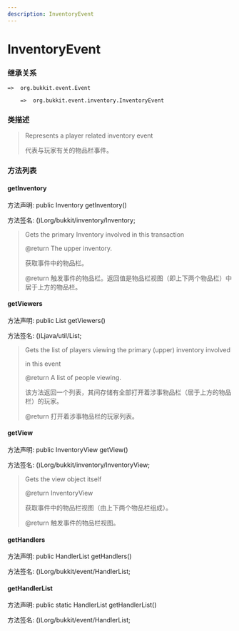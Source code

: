 ```yaml
---
description: InventoryEvent
---
```


# InventoryEvent

### 继承关系

    =>  org.bukkit.event.Event

        =>  org.bukkit.event.inventory.InventoryEvent

### 类描述

> Represents a player related inventory event
>
>
> 
> 代表与玩家有关的物品栏事件。

### 方法列表

#### getInventory

方法声明: public Inventory getInventory()

方法签名: ()Lorg/bukkit/inventory/Inventory;

> Gets the primary Inventory involved in this transaction
>
> @return The upper inventory.
>
>
> 
> 获取事件中的物品栏。
>
> @return 触发事件的物品栏。返回值是物品栏视图（即上下两个物品栏）中居于上方的物品栏。

#### getViewers

方法声明: public List<HumanEntity> getViewers()

方法签名: ()Ljava/util/List;

> Gets the list of players viewing the primary (upper) inventory involved
>
> in this event
>
> @return A list of people viewing.
>
>
> 
> 该方法返回一个列表，其间存储有全部打开着涉事物品栏（居于上方的物品栏）的玩家。
>
> @return 打开着涉事物品栏的玩家列表。

#### getView

方法声明: public InventoryView getView()

方法签名: ()Lorg/bukkit/inventory/InventoryView;

> Gets the view object itself
>
> @return InventoryView
>
>
> 
> 获取事件中的物品栏视图（由上下两个物品栏组成）。
>
> @return 触发事件的物品栏视图。

#### getHandlers

方法声明: public HandlerList getHandlers()

方法签名: ()Lorg/bukkit/event/HandlerList;

#### getHandlerList

方法声明: public static HandlerList getHandlerList()

方法签名: ()Lorg/bukkit/event/HandlerList;